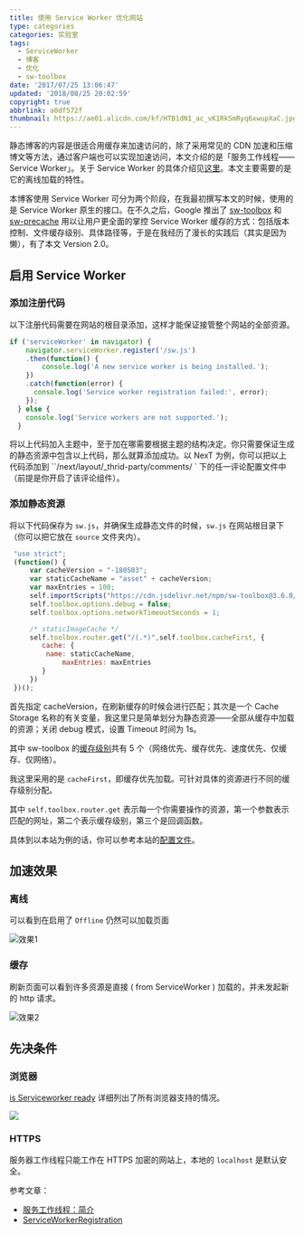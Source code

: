 ```yaml
---
title: 使用 Service Worker 优化网站
type: categories
categories: 实验室
tags:
  - ServiceWorker
  - 博客
  - 优化
  - sw-toolbox
date: '2017/07/25 13:06:47'
updated: '2018/08/25 20:02:59'
copyright: true
abbrlink: a0df572f
thumbnail: https://ae01.alicdn.com/kf/HTB1dN1_ac_vK1RkSmRyq6xwupXaC.jpg
---
```


静态博客的内容是很适合用缓存来加速访问的，除了采用常见的 CDN 加速和压缩博文等方法，通过客户端也可以实现加速访问，本文介绍的是「服务工作线程—— Service Worker」。关于 Service Worker 的具体介绍见[这里](https://developers.google.com/web/fundamentals/getting-started/primers/service-workers)。本文主要需要的是它的离线加载的特性。

<!-- more -->

本博客使用 Service Worker 可分为两个阶段，在我最初撰写本文的时候，使用的是 Service Worker 原生的接口。在不久之后，Google 推出了 [sw-toolbox](https://github.com/GoogleChromeLabs/sw-toolbox) 和 [sw-precache](https://github.com/GoogleChromeLabs/sw-precache) 用以让用户更全面的掌控 Service Worker 缓存的方式：包括版本控制、文件缓存级别、具体路径等，于是在我经历了漫长的实践后（其实是因为懒），有了本文 Version 2.0。

## 启用 Service Worker

### 添加注册代码

以下注册代码需要在网站的根目录添加，这样才能保证接管整个网站的全部资源。

```javascript
if ('serviceWorker' in navigator) {
    navigator.serviceWorker.register('/sw.js')
    .then(function() {
        console.log('A new service worker is being installed.');
    })
    .catch(function(error) {
      console.log('Service worker registration failed:', error);
    });
  } else {
    console.log('Service workers are not supported.');
  }
```

将以上代码加入主题中，至于加在哪需要根据主题的结构决定。你只需要保证生成的静态资源中包含以上代码，那么就算添加成功。以 NexT 为例，你可以把以上代码添加到 ``/next/layout/_thrid-party/comments/ ` 下的任一评论配置文件中（前提是你开启了该评论组件）。

### 添加静态资源

将以下代码保存为 `sw.js`，并确保生成静态文件的时候，`sw.js` 在网站根目录下（你可以把它放在 `source` 文件夹内）。

```javascript
 "use strict";
 (function() {
     var cacheVersion = "-180503";
     var staticCacheName = "asset" + cacheVersion;
     var maxEntries = 100;
     self.importScripts("https://cdn.jsdelivr.net/npm/sw-toolbox@3.6.0/sw-toolbox.js");
     self.toolbox.options.debug = false;
     self.toolbox.options.networkTimeoutSeconds = 1;

     /* staticImageCache */
     self.toolbox.router.get("/(.*)",self.toolbox.cacheFirst, {
     	cache: {
     	 name: staticCacheName,
             maxEntries: maxEntries
     	}
     })
 })();
```

首先指定 cacheVersion，在刷新缓存的时候会进行匹配；其次是一个 Cache Storage 名称的有关变量，我这里只是简单划分为静态资源——全部从缓存中加载的资源；关闭 debug 模式，设置 Timeout 时间为 1s。

其中 sw-toolbox 的[缓存级别](https://github.com/GoogleChromeLabs/sw-toolbox/blob/master/docs/api.md#handlers)共有 5 个（网络优先、缓存优先、速度优先、仅缓存、仅网络）。

我这里采用的是 `cacheFirst`，即缓存优先加载。可针对具体的资源进行不同的缓存级别分配。

其中 `self.toolbox.router.get` 表示每一个你需要操作的资源，第一个参数表示匹配的网址，第二个表示缓存级别，第三个是回调函数。

具体到以本站为例的话，你可以参考本站的[配置文件](https://github.com/WincerChan/MyBlog/blob/hexo/source/sw.js)。

## 加速效果

### 离线

可以看到在启用了 `Offline` 仍然可以加载页面

![效果1](https://res.cloudinary.com/wincer/image/upload/v1530862392/blog/sw_optimize/pic1.gif)



### 缓存 

刷新页面可以看到许多资源是直接 ( from ServiceWorker ) 加载的，并未发起新的 http 请求。

![效果2](https://res.cloudinary.com/wincer/image/upload/v1530862438/blog/sw_optimize/pic2.gif)

## 先决条件

### 浏览器

 [is Serviceworker ready](https://jakearchibald.github.io/isserviceworkerready/) 详细列出了所有浏览器支持的情况。

![](https://res.cloudinary.com/wincer/image/upload/v1530862459/blog/sw_optimize/broswer_support.png)

### HTTPS

服务器工作线程只能工作在 HTTPS 加密的网站上，本地的 `localhost` 是默认安全。

参考文章：

- [服务工作线程：简介](https://developer.google.com/web/fundamentals/getting-started/primers/service-workers)
- [ServiceWorkerRegistration](https://developer.mozilla.org/en-US/docs/Web/API/ServiceWorkerRegistration)
